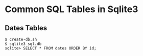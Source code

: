 # Common SQL Tables in Sqlite3

## Dates Tables


```
$ create-db.sh
$ sqlite3 sql.db
sqlite> SELECT * FROM dates ORDER BY id;
```


